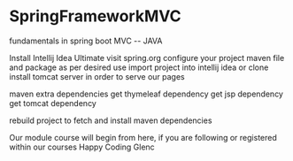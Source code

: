 # SpringFrameworkMVC
fundamentals in spring boot MVC -- JAVA

Install Intellij Idea Ultimate
visit spring.org
configure your project maven file and package as per desired use
import project into intellij idea or clone
install tomcat server in order to serve our pages

maven extra dependencies
get thymeleaf dependency 
get jsp dependency
get tomcat dependency

rebuild project to fetch and install maven dependencies


Our module course will begin from here, if you are following or registered within our courses
Happy Coding
Glenc

